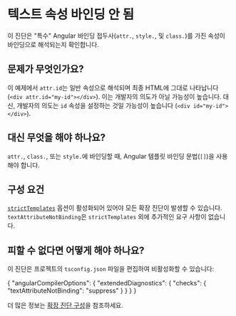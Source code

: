 # 텍스트 속성 바인딩 안 됨

이 진단은 "특수" Angular 바인딩 접두사(`attr.`, `style.`, 및 `class.`)를 가진 속성이 바인딩으로 해석되는지 확인합니다.

<docs-code language="html">

<div attr.id="my-id"></div>

</docs-code>

## 문제가 무엇인가요?

이 예제에서 `attr.id`는 일반 속성으로 해석되며 최종 HTML에 그대로 나타납니다 (`<div attr.id="my-id"></div>`). 이는 개발자의 의도가 아닐 가능성이 높습니다. 대신, 개발자의 의도는 `id` 속성을 설정하는 것일 가능성이 높습니다 (`<div id="my-id"></div>`).

## 대신 무엇을 해야 하나요?

`attr.`, `class.`, 또는 `style.`에 바인딩할 때, Angular 템플릿 바인딩 문법(`[]`)을 사용해야 합니다.

<docs-code language="html">

<div [attr.id]="my-id"></div>
<div [style.color]="red"></div>
<div [class.large]="true"></div>

</docs-code>

## 구성 요건

[`strictTemplates`](tools/cli/template-typecheck#strict-mode) 옵션이 활성화되어 있어야 모든 확장 진단이 발생할 수 있습니다. `textAttributeNotBinding`은 `strictTemplates` 외에 추가적인 요구 사항이 없습니다.

## 피할 수 없다면 어떻게 해야 하나요?

이 진단은 프로젝트의 `tsconfig.json` 파일을 편집하여 비활성화할 수 있습니다:

<docs-code language="json">

{
  "angularCompilerOptions": {
    "extendedDiagnostics": {
      "checks": {
        "textAttributeNotBinding": "suppress"
      }
    }
  }
}

</docs-code>

더 많은 정보는 [확장 진단 구성](extended-diagnostics#configuration)을 참조하세요.